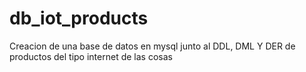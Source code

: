 # db_iot_products
Creacion de una base de datos en mysql junto al DDL, DML Y DER de productos del tipo internet de las cosas
